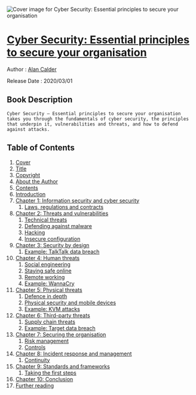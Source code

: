 ![Cover image for Cyber Security: Essential principles to secure your organisation](https://imgdetail.ebookreading.net/cover/cover/20200920/EB9781787782112.jpg)

[Cyber Security: Essential principles to secure your organisation](https://ebookreading.net/view/book/Cyber+Security%3A+Essential+principles+to+secure+your+organisation-EB9781787782112_1.html "Cyber Security: Essential principles to secure your organisation")
====================================================================================================================

Author : [Alan Calder](https://ebookreading.net/search/author/Alan+Calder)

Release Date : 2020/03/01

Book Description
-----------------


    
    Cyber Security – Essential principles to secure your organisation takes you through the fundamentals of cyber security, the principles that underpin it, vulnerabilities and threats, and how to defend against attacks.
  

Table of Contents
-----------------

1. [Cover](https://ebookreading.net/view/book/Cyber+Security%3A+Essential+principles+to+secure+your+organisation-EB9781787782112_1.html)
1. [Title](https://ebookreading.net/view/book/Cyber+Security%3A+Essential+principles+to+secure+your+organisation-EB9781787782112_3.html#title)
1. [Copyright](https://ebookreading.net/view/book/Cyber+Security%3A+Essential+principles+to+secure+your+organisation-EB9781787782112_4.html#copy)
1. [About the Author](https://ebookreading.net/view/book/Cyber+Security%3A+Essential+principles+to+secure+your+organisation-EB9781787782112_5.html#aut)
1. [Contents](https://ebookreading.net/view/book/Cyber+Security%3A+Essential+principles+to+secure+your+organisation-EB9781787782112_6.html)
1. [Introduction](https://ebookreading.net/view/book/Cyber+Security%3A+Essential+principles+to+secure+your+organisation-EB9781787782112_7.html#intr)
1. [Chapter 1: Information security and cyber security](https://ebookreading.net/view/book/Cyber+Security%3A+Essential+principles+to+secure+your+organisation-EB9781787782112_8.html#ch1)
    1. [Laws, regulations and contracts](https://ebookreading.net/view/book/Cyber+Security%3A+Essential+principles+to+secure+your+organisation-EB9781787782112_8.html#sec1-1)
1. [Chapter 2: Threats and vulnerabilities](https://ebookreading.net/view/book/Cyber+Security%3A+Essential+principles+to+secure+your+organisation-EB9781787782112_9.html#ch2)
    1. [Technical threats](https://ebookreading.net/view/book/Cyber+Security%3A+Essential+principles+to+secure+your+organisation-EB9781787782112_9.html#sec2-1)
    1. [Defending against malware](https://ebookreading.net/view/book/Cyber+Security%3A+Essential+principles+to+secure+your+organisation-EB9781787782112_9.html#sec2-2)
    1. [Hacking](https://ebookreading.net/view/book/Cyber+Security%3A+Essential+principles+to+secure+your+organisation-EB9781787782112_9.html#sec2-3)
    1. [Insecure configuration](https://ebookreading.net/view/book/Cyber+Security%3A+Essential+principles+to+secure+your+organisation-EB9781787782112_9.html#sec2-4)
1. [Chapter 3: Security by design](https://ebookreading.net/view/book/Cyber+Security%3A+Essential+principles+to+secure+your+organisation-EB9781787782112_10.html#ch3)
    1. [Example: TalkTalk data breach](https://ebookreading.net/view/book/Cyber+Security%3A+Essential+principles+to+secure+your+organisation-EB9781787782112_10.html#sec3-1)
1. [Chapter 4: Human threats](https://ebookreading.net/view/book/Cyber+Security%3A+Essential+principles+to+secure+your+organisation-EB9781787782112_11.html#ch4)
    1. [Social engineering](https://ebookreading.net/view/book/Cyber+Security%3A+Essential+principles+to+secure+your+organisation-EB9781787782112_11.html#sec4-1)
    1. [Staying safe online](https://ebookreading.net/view/book/Cyber+Security%3A+Essential+principles+to+secure+your+organisation-EB9781787782112_11.html#sec4-2)
    1. [Remote working](https://ebookreading.net/view/book/Cyber+Security%3A+Essential+principles+to+secure+your+organisation-EB9781787782112_11.html#sec4-3)
    1. [Example: WannaCry](https://ebookreading.net/view/book/Cyber+Security%3A+Essential+principles+to+secure+your+organisation-EB9781787782112_11.html#sec4-4)
1. [Chapter 5: Physical threats](https://ebookreading.net/view/book/Cyber+Security%3A+Essential+principles+to+secure+your+organisation-EB9781787782112_12.html#ch5)
    1. [Defence in depth](https://ebookreading.net/view/book/Cyber+Security%3A+Essential+principles+to+secure+your+organisation-EB9781787782112_12.html#sec5-1)
    1. [Physical security and mobile devices](https://ebookreading.net/view/book/Cyber+Security%3A+Essential+principles+to+secure+your+organisation-EB9781787782112_12.html#sec5-2)
    1. [Example: KVM attacks](https://ebookreading.net/view/book/Cyber+Security%3A+Essential+principles+to+secure+your+organisation-EB9781787782112_12.html#sec5-3)
1. [Chapter 6: Third-party threats](https://ebookreading.net/view/book/Cyber+Security%3A+Essential+principles+to+secure+your+organisation-EB9781787782112_13.html#ch6)
    1. [Supply chain threats](https://ebookreading.net/view/book/Cyber+Security%3A+Essential+principles+to+secure+your+organisation-EB9781787782112_13.html#sec6-1)
    1. [Example: Target data breach](https://ebookreading.net/view/book/Cyber+Security%3A+Essential+principles+to+secure+your+organisation-EB9781787782112_13.html#sec6-2)
1. [Chapter 7: Securing the organisation](https://ebookreading.net/view/book/Cyber+Security%3A+Essential+principles+to+secure+your+organisation-EB9781787782112_14.html#ch7)
    1. [Risk management](https://ebookreading.net/view/book/Cyber+Security%3A+Essential+principles+to+secure+your+organisation-EB9781787782112_14.html#sec7-1)
    1. [Controls](https://ebookreading.net/view/book/Cyber+Security%3A+Essential+principles+to+secure+your+organisation-EB9781787782112_14.html#sec7-2)
1. [Chapter 8: Incident response and management](https://ebookreading.net/view/book/Cyber+Security%3A+Essential+principles+to+secure+your+organisation-EB9781787782112_15.html#ch8)
    1. [Continuity](https://ebookreading.net/view/book/Cyber+Security%3A+Essential+principles+to+secure+your+organisation-EB9781787782112_15.html#sec8-1)
1. [Chapter 9: Standards and frameworks](https://ebookreading.net/view/book/Cyber+Security%3A+Essential+principles+to+secure+your+organisation-EB9781787782112_16.html#ch9)
    1. [Taking the first steps](https://ebookreading.net/view/book/Cyber+Security%3A+Essential+principles+to+secure+your+organisation-EB9781787782112_16.html#sec9-1)
1. [Chapter 10: Conclusion](https://ebookreading.net/view/book/Cyber+Security%3A+Essential+principles+to+secure+your+organisation-EB9781787782112_17.html#ch10)
1. [Further reading](https://ebookreading.net/view/book/Cyber+Security%3A+Essential+principles+to+secure+your+organisation-EB9781787782112_18.html#rea)
